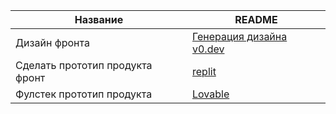 | Название | README |
| ------ | ------ |
|Дизайн фронта|[Генерация дизайна v0.dev](https://v0.dev/)|
|Сделать прототип продукта фронт|[replit](https://replit.com/)|
|Фулстек прототип продукта|[Lovable](https://lovable.dev/)|

